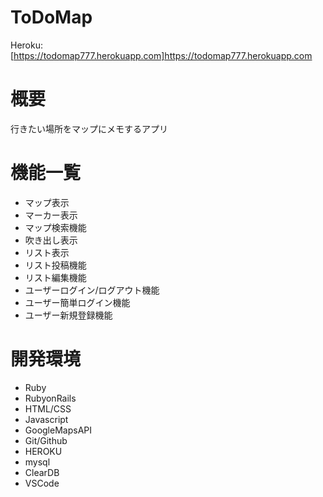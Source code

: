 # ToDoMap
Heroku:[https://todomap777.herokuapp.com]https://todomap777.herokuapp.com
# 概要
行きたい場所をマップにメモするアプリ
# 機能一覧
- マップ表示
- マーカー表示
- マップ検索機能
- 吹き出し表示
- リスト表示
- リスト投稿機能
- リスト編集機能
- ユーザーログイン/ログアウト機能
- ユーザー簡単ログイン機能
- ユーザー新規登録機能
# 開発環境
- Ruby
- RubyonRails
- HTML/CSS
- Javascript
- GoogleMapsAPI
- Git/Github
- HEROKU
- mysql
- ClearDB
- VSCode
